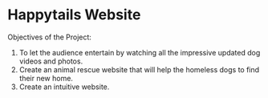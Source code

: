 # Happytails Website

Objectives of the Project: 

1.	To let the audience entertain by watching all the impressive updated dog videos and photos.
2.	Create an animal rescue website that will help the homeless dogs to find their new home.
3.	Create an intuitive website.

